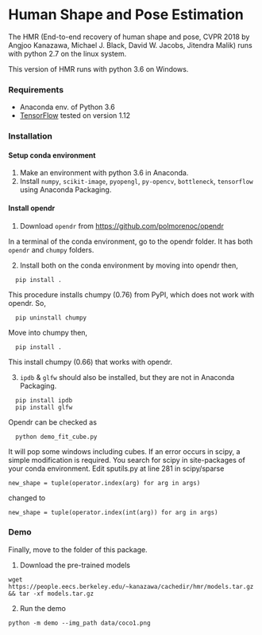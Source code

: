 # Human Shape and Pose Estimation

The HMR (End-to-end recovery of human shape and pose, CVPR 2018 by Angjoo Kanazawa, Michael J. Black, David W. Jacobs, Jitendra Malik) runs with python 2.7 on the linux system.

This version of HMR runs with python 3.6 on Windows.

### Requirements
- Anaconda env. of Python 3.6
- [TensorFlow](https://www.tensorflow.org/) tested on version 1.12

### Installation
#### Setup conda environment
1. Make an environment with python 3.6 in Anaconda.
2. Install `numpy`, `scikit-image`, `pyopengl`, `py-opencv`, `bottleneck`, `tensorflow` using Anaconda Packaging.

#### Install opendr
1. Download `opendr` from https://github.com/polmorenoc/opendr

In a terminal of the conda environment, go to the opendr folder. It has both `opendr` and `chumpy` folders.

2. Install both on the conda environment by
moving into opendr then,
```
  pip install .
```

This procedure installs chumpy (0.76) from PyPI, which does not work with opendr. So,
```
  pip uninstall chumpy
```
Move into chumpy then,
```
  pip install .
```
This install chumpy (0.66) that works with opendr.

3. `ipdb` & `glfw` should also be installed, but they are not in Anaconda Packaging.
```
  pip install ipdb
  pip install glfw
```
Opendr can be checked as
```
  python demo_fit_cube.py
```
It will pop some windows including cubes.
If an error occurs in scipy, a simple modification is required.
You search for scipy in site-packages of your conda environment. Edit sputils.py at line 281 in scipy/sparse

```
new_shape = tuple(operator.index(arg) for arg in args)
```

changed to 
```
new_shape = tuple(operator.index(int(arg)) for arg in args)
```

### Demo
Finally, move to the folder of this package.

1. Download the pre-trained models
```
wget https://people.eecs.berkeley.edu/~kanazawa/cachedir/hmr/models.tar.gz && tar -xf models.tar.gz
```

2. Run the demo
```
python -m demo --img_path data/coco1.png
```
